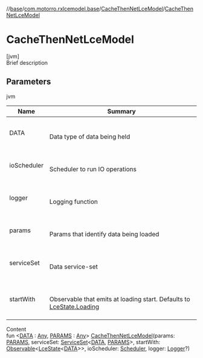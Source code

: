//[base](../../index.md)/[com.motorro.rxlcemodel.base](../index.md)/[CacheThenNetLceModel](index.md)/[CacheThenNetLceModel](-cache-then-net-lce-model.md)



# CacheThenNetLceModel  
[jvm]  
Brief description  


## Parameters  
  
jvm  
  
|  Name|  Summary| 
|---|---|
| DATA| <br><br>Data type of data being held<br><br>
| ioScheduler| <br><br>Scheduler to run IO operations<br><br>
| logger| <br><br>Logging function<br><br>
| params| <br><br>Params that identify data being loaded<br><br>
| serviceSet| <br><br>Data service-set<br><br>
| startWith| <br><br>Observable that emits at loading start. Defaults to [LceState.Loading](../-lce-state/-loading/index.md)<br><br>
  
  
Content  
fun <[DATA](index.md) : [Any](https://kotlinlang.org/api/latest/jvm/stdlib/kotlin/-any/index.html), [PARAMS](index.md) : [Any](https://kotlinlang.org/api/latest/jvm/stdlib/kotlin/-any/index.html)> [CacheThenNetLceModel](-cache-then-net-lce-model.md)(params: [PARAMS](index.md), serviceSet: [ServiceSet](../../com.motorro.rxlcemodel.base.service/-service-set/index.md)<[DATA](index.md), [PARAMS](index.md)>, startWith: [Observable](http://reactivex.io/RxJava/2.x/javadoc/io/reactivex/Observable.html)<[LceState](../-lce-state/index.md)<[DATA](index.md)>>, ioScheduler: [Scheduler](http://reactivex.io/RxJava/2.x/javadoc/io/reactivex/Scheduler.html), logger: [Logger](../-logger/index.md)?)  



